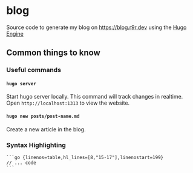 # blog
Source code to generate my blog on https://blog.r9r.dev using the [Hugo Engine](https://gohugo.io/)

## Common things to know

### Useful commands

#### `hugo server`

Start hugo server locally. This command will track changes in realtime. Open `http://localhost:1313` to view the website.

#### `hugo new posts/post-name.md`

Create a new article in the blog.

### Syntax Highlighting

````
```go {linenos=table,hl_lines=[8,"15-17"],linenostart=199}
// ... code
```
````
